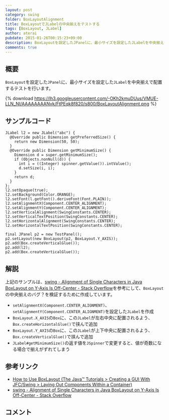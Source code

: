 ```yaml
---
layout: post
category: swing
folder: BoxLayoutAlignment
title: BoxLayoutでJLabelの中央揃えをテストする
tags: [BoxLayout, JLabel]
author: aterai
pubdate: 2015-01-26T00:15:23+09:00
description: BoxLayoutを設定したJPanelに、最小サイズを設定したJLabelを中央揃えで配置するテストを行います。
comments: true
---
```

## 概要
`BoxLayout`を設定した`JPanel`に、最小サイズを設定した`JLabel`を中央揃えで配置するテストを行います。

{% download https://lh3.googleusercontent.com/-OKh2kmuDUus/VMUE-LLN_NI/AAAAAAAANvk/FtPEqk8f820/s800/BoxLayoutAlignment.png %}

## サンプルコード
<pre class="prettyprint"><code>JLabel l2 = new JLabel("abc") {
  @Override public Dimension getPreferredSize() {
    return new Dimension(50, 50);
  }
  @Override public Dimension getMinimumSize() {
    Dimension d = super.getMinimumSize();
    if (Objects.nonNull(d)) {
      int i = ((Integer) spinner.getValue()).intValue();
      d.setSize(i, i);
    }
    return d;
  }
};
l2.setOpaque(true);
l2.setBackground(Color.ORANGE);
l2.setFont(l.getFont().deriveFont(Font.PLAIN));
l2.setAlignmentX(Component.CENTER_ALIGNMENT);
l2.setAlignmentY(Component.CENTER_ALIGNMENT);
l2.setVerticalAlignment(SwingConstants.CENTER);
l2.setVerticalTextPosition(SwingConstants.CENTER);
l2.setHorizontalAlignment(SwingConstants.CENTER);
l2.setHorizontalTextPosition(SwingConstants.CENTER);

final JPanel p2 = new TestPanel();
p2.setLayout(new BoxLayout(p2, BoxLayout.Y_AXIS));
p2.add(Box.createVerticalGlue());
p2.add(l2);
p2.add(Box.createVerticalGlue());
</code></pre>

## 解説
上記のサンプルは、[swing - Alignment of Single Characters in Java BoxLayout on Y-Axis Is Off-Center - Stack Overflow](http://stackoverflow.com/questions/27790417/alignment-of-single-characters-in-java-boxlayout-on-y-axis-is-off-center)を参考にして、`BoxLayout`の中央揃えのバグ？を検証するために作成しています。

- `setAlignmentX(Component.CENTER_ALIGNMENT)`、`setAlignmentY(Component.CENTER_ALIGNMENT)`を設定した`JLabel`を作成
- `BoxLayout.X_AXIS`の`Box`に、この`JLabel`が左右中央に配置されるよう、`Box.createHorizontalGlue()`で挟んで追加
- `BoxLayout.Y_AXIS`の`Box`に、この`JLabel`が上下中央に配置されるよう、`Box.createVerticalGlue()`で挟んで追加
- `JLabel#getMinimumSize()`の返す値を`JSpinner`で変更すると、値が奇数になる場合で揃えがずれてしまう

<!-- dummy comment line for breaking list -->

## 参考リンク
- [How to Use BoxLayout (The Java™ Tutorials > Creating a GUI With JFC/Swing > Laying Out Components Within a Container)](https://docs.oracle.com/javase/tutorial/uiswing/layout/box.html)
- [swing - Alignment of Single Characters in Java BoxLayout on Y-Axis Is Off-Center - Stack Overflow](http://stackoverflow.com/questions/27790417/alignment-of-single-characters-in-java-boxlayout-on-y-axis-is-off-center)

<!-- dummy comment line for breaking list -->

## コメント

